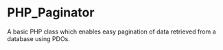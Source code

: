 # PHP_Paginator
A basic PHP class which enables easy pagination of data retrieved from a database using PDOs.
